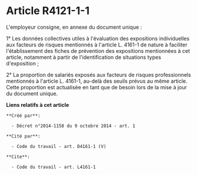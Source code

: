 # Article R4121-1-1

L'employeur consigne, en annexe du document unique : 

1° Les données collectives utiles à l'évaluation des expositions individuelles aux facteurs de risques mentionnés à l'article
L. 4161-1 de nature à faciliter l'établissement des fiches de prévention des expositions mentionnées à cet article, notamment
à partir de l'identification de situations types d'exposition ; 

2° La proportion de salariés exposés aux facteurs de risques professionnels mentionnés à l'article L. 4161-1, au-delà des
seuils prévus au même article. Cette proportion est actualisée en tant que de besoin lors de la mise à jour du document
unique.

**Liens relatifs à cet article**

	**Créé par**:

	  - Décret n°2014-1158 du 9 octobre 2014 - art. 1

	**Cité par**:

	  - Code du travail - art. D4161-1 (V)

	**Cite**:

	  - Code du travail - art. L4161-1
